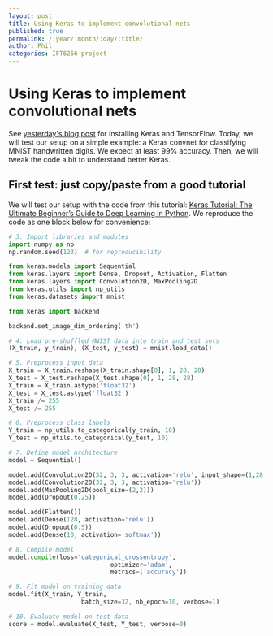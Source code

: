```yaml
---
layout: post
title: Using Keras to implement convolutional nets
published: true
permalink: /:year/:month/:day/:title/
author: Phil
categories: IFT6266-project
---
```


# Using Keras to implement convolutional nets

See [yesterday's blog post](/2017/03/11/Using-Keras-to-implement-convolutional-nets/) for installing Keras and TensorFlow. Today, we will test our setup on a simple example: a Keras convnet for classifying MNIST handwritten digits. We expect at least 99% accuracy. Then, we will tweak the code a bit to understand better Keras.

## First test: just copy/paste from a good tutorial

We will test our setup with the code from this tutorial: [Keras Tutorial: The Ultimate Beginner’s Guide to Deep Learning in Python](https://elitedatascience.com/keras-tutorial-deep-learning-in-python "Keras Tutorial"). We reproduce the code as one block below for convenience:

```python
# 3. Import libraries and modules
import numpy as np
np.random.seed(123)  # for reproducibility

from keras.models import Sequential
from keras.layers import Dense, Dropout, Activation, Flatten
from keras.layers import Convolution2D, MaxPooling2D
from keras.utils import np_utils
from keras.datasets import mnist

from keras import backend

backend.set_image_dim_ordering('th')

# 4. Load pre-shuffled MNIST data into train and test sets
(X_train, y_train), (X_test, y_test) = mnist.load_data()

# 5. Preprocess input data
X_train = X_train.reshape(X_train.shape[0], 1, 28, 28)
X_test = X_test.reshape(X_test.shape[0], 1, 28, 28)
X_train = X_train.astype('float32')
X_test = X_test.astype('float32')
X_train /= 255
X_test /= 255

# 6. Preprocess class labels
Y_train = np_utils.to_categorical(y_train, 10)
Y_test = np_utils.to_categorical(y_test, 10)

# 7. Define model architecture
model = Sequential()

model.add(Convolution2D(32, 3, 3, activation='relu', input_shape=(1,28,28)))
model.add(Convolution2D(32, 3, 3, activation='relu'))
model.add(MaxPooling2D(pool_size=(2,2)))
model.add(Dropout(0.25))

model.add(Flatten())
model.add(Dense(128, activation='relu'))
model.add(Dropout(0.5))
model.add(Dense(10, activation='softmax'))

# 8. Compile model
model.compile(loss='categorical_crossentropy',
                            optimizer='adam',
                            metrics=['accuracy'])

# 9. Fit model on training data
model.fit(X_train, Y_train,
                    batch_size=32, nb_epoch=10, verbose=1)

# 10. Evaluate model on test data
score = model.evaluate(X_test, Y_test, verbose=0)
```

